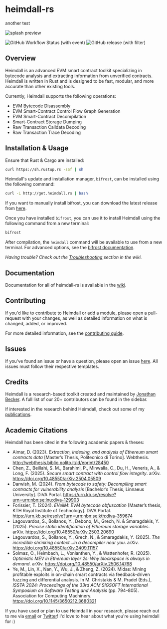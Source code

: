 # heimdall-rs

another test

![splash preview](./preview.png?raw=true)

![GitHub Workflow Status (with event)](https://img.shields.io/github/actions/workflow/status/jon-becker/heimdall-rs/tests.yml?label=Unit%20Tests)
![GitHub release (with filter)](https://img.shields.io/github/v/release/jon-becker/heimdall-rs?color=success&label=Latest%20Version)


## Overview

Heimdall is an advanced EVM smart contract toolkit specializing in bytecode analysis and extracting information from unverified contracts. Heimdall is written in Rust and is designed to be fast, modular, and more accurate than other existing tools.

Currently, Heimdall supports the following operations:
 * EVM Bytecode Disassembly
 * EVM Smart-Contract Control Flow Graph Generation
 * EVM Smart-Contract Decompilation
 * Smart-Contract Storage Dumping
 * Raw Transaction Calldata Decoding
 * Raw Transaction Trace Decoding

## Installation & Usage

Ensure that Rust & Cargo are installed:

```bash
curl https://sh.rustup.rs -sSf | sh
```

Heimdall's update and installation manager, `bifrost`, can be installed using the following command:

```bash
curl -L http://get.heimdall.rs | bash
```

If you want to manually install bifrost, you can download the latest release from [here](./bifrost/bifrost).

Once you have installed `bifrost`, you can use it to install Heimdall using the following command from a new terminal:

```bash
bifrost
```

After compilation, the `heimdall` command will be available to use from a new terminal. For advanced options, see the [bifrost documentation](https://jbecker.dev/r/heimdall-rs/wiki/installation).

_Having trouble? Check out the [Troubleshooting](https://jbecker.dev/r/heimdall-rs/wiki/troubleshooting) section in the wiki._

## Documentation

Documentation for all of heimdall-rs is available in the [wiki](https://jbecker.dev/r/heimdall-rs/wiki).

## Contributing

If you'd like to contribute to Heimdall or add a module, please open a pull-request with your changes, as well as detailed information on what is changed, added, or improved.

For more detailed information, see the [contributing guide](https://jbecker.dev/r/heimdall-rs/wiki/contributing).

## Issues

If you've found an issue or have a question, please open an issue [here](https://jbecker.dev/r/heimdall-rs/issues). All issues must follow their respective templates.

## Credits

Heimdall is a research-based toolkit created and maintained by [Jonathan Becker](https://jbecker.dev). A full list of our 20+ contributors can be found in the sidebar.

If interested in the research behind Heimdall, check out some of my [publications](https://jbecker.dev/research).

## Academic Citations

Heimdall has been cited in the following academic papers & theses:



- Aimar, D. (2023). *Extraction, indexing, and analysis of Ethereum smart contracts data* [Master’s Thesis, Politecnico di Torino]. Webthesis. http://webthesis.biblio.polito.it/id/eprint/28450
- Chen, Z., Beillahi, S. M., Barahimi, P., Minwalla, C., Du, H., Veneris, A., & Long, F. (2025). *Secure smart contract with control flow integrity*. arXiv. https://doi.org/10.48550/arXiv.2504.05509
- Darwish, M. (2024). *From bytecode to safety: Decompiling smart contracts for vulnerability analysis* [Bachelor’s Thesis, Linnaeus University]. DiVA Portal. https://urn.kb.se/resolve?urn=urn:nbn:se:lnu:diva-129903
- Forissier, T. (2024). *EVeilM: EVM bytecode obfuscation* [Master’s thesis, KTH Royal Institute of Technology]. DiVA Portal. https://urn.kb.se/resolve?urn=urn:nbn:se:kth:diva-359674
- Lagouvardos, S., Bollanos, Y., Debono, M., Grech, N. & Smaragdakis, Y. (2025). *Precise static identification of Ethereum storage variables*. arXiv. https://doi.org/10.48550/arXiv.2503.20690
- Lagouvardos, S., Bollanos, Y., Grech, N., & Smaragdakis, Y. (2025). *The incredible shrinking context…in a decompiler near you*. arXiv. https://doi.org/10.48550/arXiv.2409.11157
- Solmaz, O., Heimbach, L., Vonlanthen, Y., & Wattenhofer, R. (2025). *Optimistic MEV in Ethereum layer 2s: Why blockspace is always in demand*. arXiv. https://doi.org/10.48550/arXiv.2506.14768
- Ye, M., Lin, X., Nan, Y., Wu, J., & Zheng, Z. (2024). Midas: Mining profitable exploits in on-chain smart contracts via feedback-driven fuzzing and differential analysis. In M. Christakis & M. Pradel (Eds.), *ISSTA 2024: Proceedings of the 33rd ACM SIGSOFT International Symposium on Software Testing and Analysis* (pp. 794–805). Association for Computing Machinery. https://doi.org/10.1145/3650212.3680321

If you have used or plan to use Heimdall in your research, please reach out to me via [email](mailto:jonathan@jbecker.dev) or [Twitter](https://x.com/BeckerrJon)! I'd love to hear about what you're using heimdall for :)

